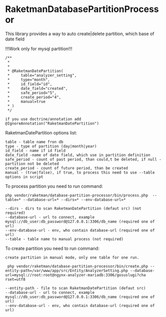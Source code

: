  RaketmanDatabasePartitionProcessor
==========================

This library provides a way to auto create|delete partition, which base of date field

!!!Work only for mysql partition!!!


```
/**
 *
 * 
 * @RaketmanDatePartition(
 *     table="analyzer_setting",
 *     type="month",
 *     id_field="id",
 *     date_field="created",
 *     safe_period="5",
 *     create_period="4",
 *     manual=true
 * )
 */

if you use doctrine/annotation add @IgnoreAnnotation("RaketmanDatePartition")

```


RaketmanDatePartition options list:

```
table - table name fron db
type - type of partition (day|month|year)
id_field - name if id field
date_field -name of date field, which use in partition definition
safe_period - count of past period, than could,t be deleted, if null - partition not be deleted
create_period - count of future period, than be created
manual - (true|false), if true, to process this need to use --table options in script
```


To process partition you need to run command:

```
php vendor/raketman/database-partition-processor/bin/process.php  --table=* --database-url=* --dirs=* --env-database-url=*

--dirs - dirs to scan RaketmanDatePartition (defaut src) (not required)
--database-url - url to connect, example mysql://db_user:db_password@127.0.0.1:3306/db_name (required one of url)
--env-database-url - env, who contain database-url (required one of url)
--table - table name to manual process (not required)

```

To create partition you need to run command:

```
create partition in manual mode, only one table for one run.

 php vendor/raketman/database-partition-processor/bin/create.php --entity-path=/var/www/app/src/Entity/AnalyzerSetting.php --database-url=mysql://root:root@ngynx-analyzer-mariadb:3306/gosuslugi?cha
rset=utf8

--entity-path - file to scan RaketmanDatePartition (defaut src)
--database-url - url to connect, example mysql://db_user:db_password@127.0.0.1:3306/db_name (required one of url)
--env-database-url - env, who contain database-url (required one of url)

```